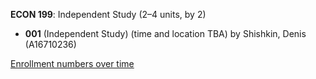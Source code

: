 **ECON 199**: Independent Study (2–4 units, by 2)

- **001** (Independent Study) (time and location TBA) by Shishkin, Denis (A16710236)

[Enrollment numbers over time](./ECON199.tsv)
